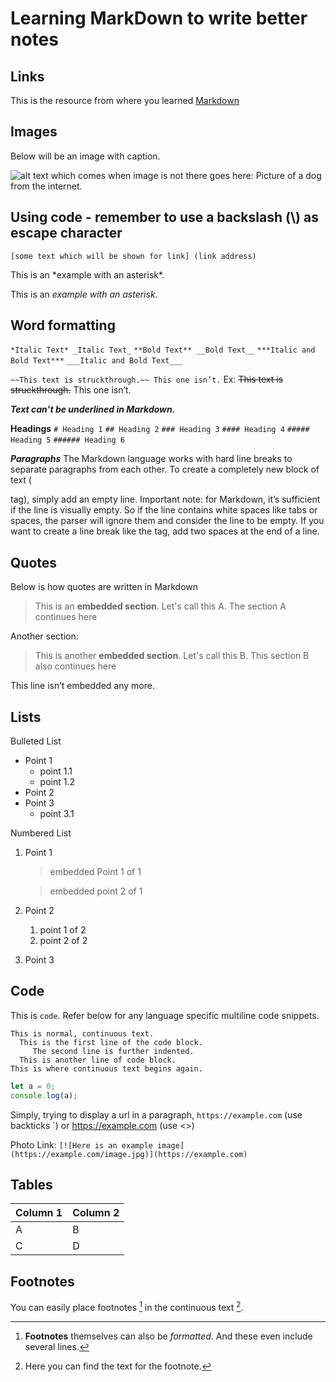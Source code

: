# Learning MarkDown to write better notes

## Links

This is the resource from where you learned [Markdown](https://www.ionos.com/digitalguide/websites/web-development/markdown/)

## Images

Below will be an image with caption.

![alt text which comes when image is not there goes here: Picture of a dog from the internet.](https://images.unsplash.com/photo-1543466835-00a7907e9de1?ixlib=rb-1.2.1&ixid=MnwxMjA3fDB8MHxleHBsb3JlLWZlZWR8Mnx8fGVufDB8fHx8&auto=format&fit=crop&w=250&q=60)

## Using code - remember to use a backslash (\\) as escape character

`[some text which will be shown for link] (link address)`

This is an \*example with an asterisk\*.

This is an _example with an asterisk_.

## Word formatting

`*Italic Text* _Italic Text_`
`**Bold Text** __Bold Text__`
`***Italic and Bold Text***`
`___Italic and Bold Text___`

`~~This text is struckthrough.~~ This one isn’t.`
Ex: ~~This text is struckthrough.~~ This one isn’t.

**_Text can’t be underlined in Markdown._**

**Headings**
`# Heading 1`
`## Heading 2`
`### Heading 3`
`#### Heading 4`
`##### Heading 5`
`###### Heading 6`

**_Paragraphs_**
The Markdown language works with hard line breaks to separate paragraphs from each other. To create a completely new block of text (

tag), simply add an empty line. Important note: for Markdown, it’s sufficient if the line is visually empty. So if the line contains white spaces like tabs or spaces, the parser will ignore them and consider the line to be empty. If you want to create a line break like the
tag, add two spaces at the end of a line.

## Quotes

Below is how quotes are written in Markdown

> This is an **embedded section**. Let's call this A.
> The section A continues here

Another section:

> This is another **embedded section**. Let's call this B.
> This section B also continues here

This line isn’t embedded any more.

## Lists

Bulleted List

- Point 1
  - point 1.1
  - point 1.2
- Point 2
- Point 3
  - point 3.1

Numbered List

1. Point 1

   > embedded Point 1 of 1

   > embedded point 2 of 1

2. Point 2
   1. point 1 of 2
   2. point 2 of 2
3. Point 3

## Code

This is `code`. Refer below for any language specific multiline code snippets.

```text
This is normal, continuous text.
  This is the first line of the code block.
     The second line is further indented.
  This is another line of code block.
This is where continuous text begins again.
```

```javascript
let a = 0;
console.log(a);
```

Simply, trying to display a url in a paragraph, `https://example.com` (use backticks \`) or <https://example.com> (use <>)

Photo Link: `[![Here is an example image](https://example.com/image.jpg)](https://example.com)`

## Tables

| Column 1 | Column 2 |
| -------- | -------- |
| A        | B        |
| C        | D        |

## Footnotes

You can easily place footnotes [^2] in the continuous text [^1].
[^1]: Here you can find the text for the footnote.
[^2]: **Footnotes** themselves can also be _formatted_.
And these even include several lines.
